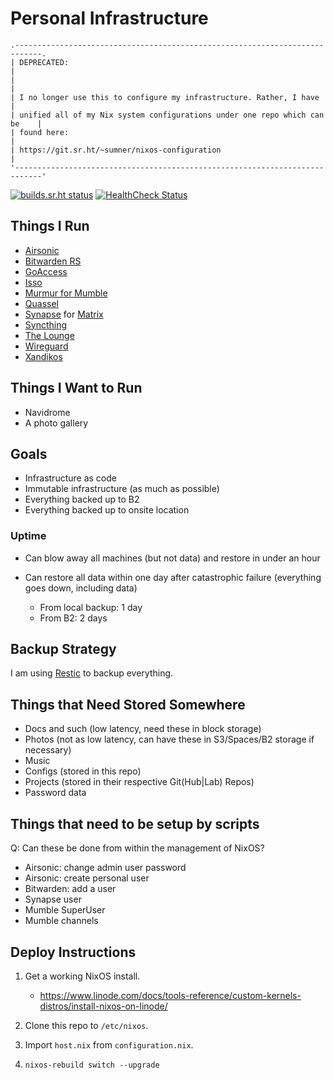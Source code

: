 # Personal Infrastructure

```
.----------------------------------------------------------------------------.
| DEPRECATED:                                                                |
|                                                                            |
| I no longer use this to configure my infrastructure. Rather, I have        |
| unified all of my Nix system configurations under one repo which can be    |
| found here:                                                                |
| https://git.sr.ht/~sumner/nixos-configuration                              |
'----------------------------------------------------------------------------'
```

[![builds.sr.ht status](https://builds.sr.ht/~sumner/infrastructure/commits/.build.yml.svg)](https://builds.sr.ht/~sumner/infrastructure/commits/.build.yml)
[![HealthCheck Status](https://healthchecks.io/badge/b8bf9b9d-b4bb-4c92-b546-1c69a0/BpOIMYGi.svg)](https://healthchecks.io/projects/8384107b-0803-48b3-bd99-7702d1214ca5/checks/)

## Things I Run

* [Airsonic](https://airsonic.github.io)
* [Bitwarden RS](https://github.com/dani-garcia/bitwarden_rs)
* [GoAccess](https://goaccess.io/)
* [Isso](https://posativ.org/isso/)
* [Murmur for Mumble](https://www.mumble.info/)
* [Quassel](https://quassel-irc.org/)
* [Synapse](https://github.com/matrix-org/synapse) for
  [Matrix](https://matrix.org)
* [Syncthing](https://syncthing.net)
* [The Lounge](https://thelounge.chat/)
* [Wireguard](https://www.wireguard.com/)
* [Xandikos](https://www.xandikos.org/)

## Things I Want to Run

* Navidrome
* A photo gallery

## Goals

* Infrastructure as code
* Immutable infrastructure (as much as possible)
* Everything backed up to B2
* Everything backed up to onsite location

### Uptime

* Can blow away all machines (but not data) and restore in under an hour
* Can restore all data within one day after catastrophic failure (everything
  goes down, including data)

  * From local backup: 1 day
  * From B2: 2 days

## Backup Strategy

I am using [Restic](https://github.com/restic/restic) to backup everything.

## Things that Need Stored Somewhere

* Docs and such (low latency, need these in block storage)
* Photos (not as low latency, can have these in S3/Spaces/B2 storage if
  necessary)
* Music
* Configs (stored in this repo)
* Projects (stored in their respective Git(Hub|Lab) Repos)
* Password data

## Things that need to be setup by scripts

Q: Can these be done from within the management of NixOS?

* Airsonic: change admin user password
* Airsonic: create personal user
* Bitwarden: add a user
* Synapse user
* Mumble SuperUser
* Mumble channels

## Deploy Instructions

1. Get a working NixOS install.

   * https://www.linode.com/docs/tools-reference/custom-kernels-distros/install-nixos-on-linode/

2. Clone this repo to `/etc/nixos`.
3. Import `host.nix` from `configuration.nix`.
4. `nixos-rebuild switch --upgrade`

